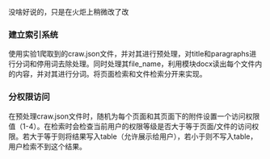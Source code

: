 没啥好说的，只是在火炬上稍微改了改

### 建立索引系统
使用实验1爬取到的craw.json文件，并对其进行预处理，对title和paragraphs进行分词和停用词去除处理。同时处理其file_name，利用模块docx读出每个文件内的内容，并对其进行分词。将页面检索和文件检索分开来实现。


### 分权限访问
在预处理craw.json文件时，随机为每个页面和其页面下的附件设置一个访问权限值（1-4）。在检索时会检查当前用户的权限等级是否大于等于页面/文件的访问权限。若大于等于则将结果写入table（允许展示给用户），若小于则不写入table，用户检索不到这个结果。
